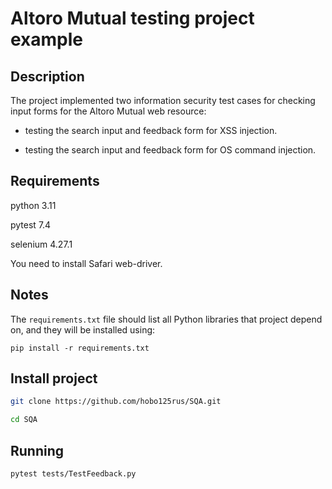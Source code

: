 # Altoro Mutual testing project example

## Description

The project implemented two information security test cases for checking input forms for the Altoro Mutual web resource:

- testing the search input and feedback form for XSS injection.

- testing the search input and feedback form for OS command injection.

## Requirements

python 3.11

pytest 7.4

selenium 4.27.1

You need to install Safari web-driver.

## Notes
The `requirements.txt` file should list all Python libraries that project
depend on, and they will be installed using:

```
pip install -r requirements.txt
```

## Install project

```bash
git clone https://github.com/hobo125rus/SQA.git

cd SQA

```

## Running

```bash
pytest tests/TestFeedback.py

```